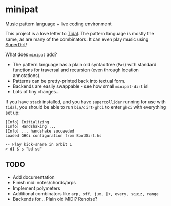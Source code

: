 # minipat

Music pattern language + live coding environment

This project is a love letter to [Tidal](https://github.com/tidalcycles/Tidal/).
The pattern language is mostly the same, as are many of the combinators. It can
even play music using [SuperDirt](https://github.com/musikinformatik/SuperDirt)!

What does `minipat` add?

* The pattern language has a plain old syntax tree (`Pat`) with standard
  functions for traversal and recursion (even through location annotations).
* Patterns can be pretty-printed back into textual form.
* Backends are easily swappable - see how small `minipat-dirt` is!
* Lots of tiny changes...

If you have `stack` installed, and you have `supercollider` running for use
with `tidal`, you should be able to run `bin/dirt-ghci` to enter `ghci` with
everything set up:

    [Info] Initializing
    [Info] Handshaking ...
    [Info] ... handshake succeeded
    Loaded GHCi configuration from BootDirt.hs

    -- Play kick-snare in orbit 1
    > d1 $ s "bd sd"

## TODO

* Add documentation
* Finish midi notes/chords/arps
* Implement polymeters
* Additional combinators like `arp, off, jux, |+, every, squiz, range`
* Backends for... Plain old MIDI? Renoise?

